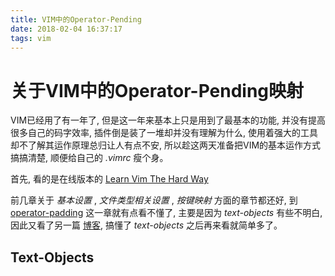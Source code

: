 ```yaml
---
title: VIM中的Operator-Pending
date: 2018-02-04 16:37:17
tags: vim
---
```


关于VIM中的Operator-Pending映射
=============================

VIM已经用了有一年了, 但是这一年来基本上只是用到了最基本的功能, 并没有提高很多自己的码字效率,
插件倒是装了一堆却并没有理解为什么,
使用着强大的工具却不了解其运作原理总归让人有点不安, 所以趁这两天准备把VIM的基本运作方式搞搞清楚, 顺便给自己的 _.vimrc_ 瘦个身。

首先, 看的是在线版本的 [Learn Vim The Hard Way][bookurl]

前几章关于 _基本设置_ , _文件类型相关设置_ , _按键映射_ 方面的章节都还好, 到 [operator-padding][operator-padding]
这一章就有点看不懂了, 主要是因为 _text-objects_ 有些不明白, 因此又看了另一篇 [博客][text-objects],
搞懂了 _text-objects_ 之后再来看就简单多了。

Text-Objects
-------------



[bookurl]: 'http://learnvimscriptthehardway.stevelosh.com/'
[operator-padding]: 'http://learnvimscriptthehardway.stevelosh.com/chapters/15.html'
[text-objects]: 'https://blog.carbonfive.com/2011/10/17/vim-text-objects-the-definitive-guide/'
